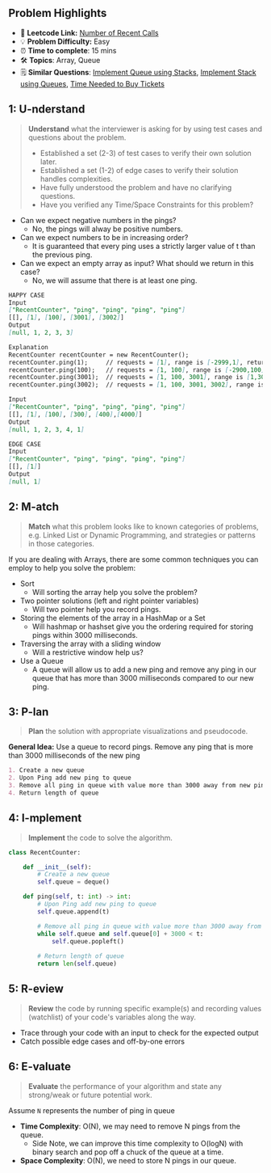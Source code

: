 ## Problem Highlights

* 🔗 **Leetcode Link:** [Number of Recent Calls](https://leetcode.com/problems/number-of-recent-calls/) 
* 💡 **Problem Difficulty:** Easy
* ⏰ **Time to complete**: 15 mins
* 🛠️ **Topics**: Array, Queue
* 🗒️ **Similar Questions**: [Implement Queue using Stacks](https://leetcode.com/problems/implement-queue-using-stacks/), [Implement Stack using Queues](https://leetcode.com/problems/implement-stack-using-queues/), [Time Needed to Buy Tickets](https://leetcode.com/problems/time-needed-to-buy-tickets/)
    
## 1: U-nderstand
 
> **Understand** what the interviewer is asking for by using test cases and questions about the problem.
> 
> - Established a set (2-3) of test cases to verify their own solution later.
> - Established a set (1-2) of edge cases to verify their solution handles complexities.
> - Have fully understood the problem and have no clarifying questions.
> - Have you verified any Time/Space Constraints for this problem?

- Can we expect negative numbers in the pings?
  - No, the pings will alway be positive numbers.
- Can we expect numbers to be in increasing order?
  - It is guaranteed that every ping uses a strictly larger value of t than the previous ping.
- Can we expect an empty array as input? What should we return in this case?
  - No, we will assume that there is at least one ping.
   
```markdown
HAPPY CASE
Input
["RecentCounter", "ping", "ping", "ping", "ping"]
[[], [1], [100], [3001], [3002]]
Output
[null, 1, 2, 3, 3]

Explanation
RecentCounter recentCounter = new RecentCounter();
recentCounter.ping(1);     // requests = [1], range is [-2999,1], return 1
recentCounter.ping(100);   // requests = [1, 100], range is [-2900,100], return 2
recentCounter.ping(3001);  // requests = [1, 100, 3001], range is [1,3001], return 3
recentCounter.ping(3002);  // requests = [1, 100, 3001, 3002], range is [2,3002], return 3

Input
["RecentCounter", "ping", "ping", "ping", "ping"]
[[], [1], [100], [300], [400],[4000]]
Output
[null, 1, 2, 3, 4, 1]

EDGE CASE
Input
["RecentCounter", "ping", "ping", "ping", "ping"]
[[], [1]]
Output
[null, 1]
```   
    
## 2: M-atch

> **Match** what this problem looks like to known categories of problems, e.g. Linked List or Dynamic Programming, and strategies or patterns in those categories.

If you are dealing with Arrays, there are some common techniques you can employ to help you solve the problem:
- Sort
  - Will sorting the array help you solve the problem?
- Two pointer solutions (left and right pointer variables)
  - Will two pointer help you record pings.
- Storing the elements of the array in a HashMap or a Set
  - Will hashmap or hashset give you the ordering required for storing pings within 3000 milliseconds.
- Traversing the array with a sliding window
  - Will a restrictive window help us?
- Use a Queue
    - A queue will allow us to add a new ping and remove any ping in our queue that has more than 3000 milliseconds compared to our new ping.

## 3: P-lan

> **Plan** the solution with appropriate visualizations and pseudocode.

**General Idea:** Use a queue to record pings. Remove any ping that is more than 3000 milliseconds of the new ping

```markdown
1. Create a new queue
2. Upon Ping add new ping to queue
3. Remove all ping in queue with value more than 3000 away from new ping
4. Return length of queue
```

## 4: I-mplement

> **Implement** the code to solve the algorithm.

```python
class RecentCounter:

    def __init__(self):
        # Create a new queue
        self.queue = deque()

    def ping(self, t: int) -> int:
        # Upon Ping add new ping to queue
        self.queue.append(t)

        # Remove all ping in queue with value more than 3000 away from new ping
        while self.queue and self.queue[0] + 3000 < t:
            self.queue.popleft()
        
        # Return length of queue
        return len(self.queue)
```
    
## 5: R-eview

> **Review** the code by running specific example(s) and recording values (watchlist) of your code's variables along the way.

- Trace through your code with an input to check for the expected output
- Catch possible edge cases and off-by-one errors

## 6: E-valuate

> **Evaluate** the performance of your algorithm and state any strong/weak or future potential work.

Assume `N` represents the number of ping in queue 
    
* **Time Complexity**: O(N), we may need to remove N pings from the queue. 
    * Side Note, we can improve this time complexity to O(logN) with binary search and pop off a chuck of the queue at a time.
* **Space Complexity**: O(N), we need to store N pings in our queue.